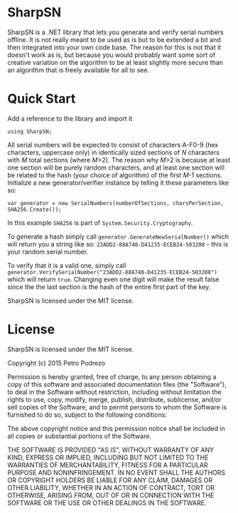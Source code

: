 SharpSN
===============

SharpSN is a .NET library that lets you generate and verify serial numbers offline. It is not really meant to be used as is but to be extended a bit and then integrated into your own code base. The reason for this is not that it doesn't work as is, but because you would probably want some sort of creative variation on the algorithm to be at least slightly more secure than an algorithm that is freely available for all to see.

Quick Start
===============

Add a reference to the library and import it

`using SharpSN;`

All serial numbers will be expected to consist of characters A-F0-9 (hex characters, uppercase only) in identically sized sections of *N* characters with *M* total sections (where *M*>2). The reason why *M*>2 is because at least one section will be purely random characters, and at least one section will be related to the hash (your choice of algorithm) of the first *M*-1 sections. Initialize a new generator/verifier instance by telling it these parameters like so:

`var generator = new SerialNumbers(numberOfSections, charsPerSection, SHA256.Create());`

In this example `SHA256` is part of `System.Security.Cryptography`.

To generate a hash simply call `generator.GenerateNewSerialNumber()` which will return you a string like so: `23ADD2-88A748-D41235-ECEB24-503208` - this is your random serial number.

To verify that it is a valid one, simply call `generator.VerifySerialNumber("23ADD2-88A748-D41235-ECEB24-503208")` which will return `true`. Changing even one digit will make the result false since the the last section is the hash of the entire first part of the key.


SharpSN is licensed under the MIT license.

License
===============

SharpSN is licensed under the MIT license.

Copyright (c) 2015 Petro Podrezo

Permission is hereby granted, free of charge, to any person obtaining a copy
of this software and associated documentation files (the "Software"), to deal
in the Software without restriction, including without limitation the rights
to use, copy, modify, merge, publish, distribute, sublicense, and/or sell
copies of the Software, and to permit persons to whom the Software is
furnished to do so, subject to the following conditions:

The above copyright notice and this permission notice shall be included in
all copies or substantial portions of the Software.

THE SOFTWARE IS PROVIDED "AS IS", WITHOUT WARRANTY OF ANY KIND, EXPRESS OR
IMPLIED, INCLUDING BUT NOT LIMITED TO THE WARRANTIES OF MERCHANTABILITY,
FITNESS FOR A PARTICULAR PURPOSE AND NONINFRINGEMENT. IN NO EVENT SHALL THE
AUTHORS OR COPYRIGHT HOLDERS BE LIABLE FOR ANY CLAIM, DAMAGES OR OTHER
LIABILITY, WHETHER IN AN ACTION OF CONTRACT, TORT OR OTHERWISE, ARISING FROM,
OUT OF OR IN CONNECTION WITH THE SOFTWARE OR THE USE OR OTHER DEALINGS IN
THE SOFTWARE.